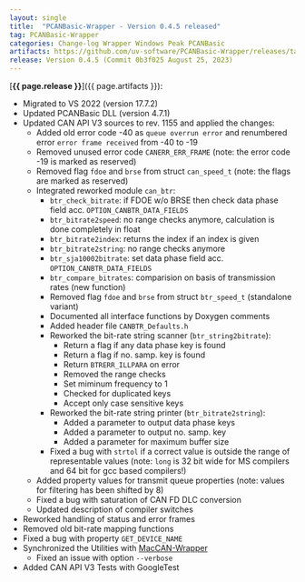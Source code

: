 ```yaml
---
layout: single
title:  "PCANBasic-Wrapper - Version 0.4.5 released"
tag: PCANBasic-Wrapper
categories: Change-log Wrapper Windows Peak PCANBasic
artifacts: https://github.com/uv-software/PCANBasic-Wrapper/releases/tag/v0.4.5
release: Version 0.4.5 (Commit 0b3f025 August 25, 2023)
---
```

[**{{ page.release }}**]({{ page.artifacts }}):

- Migrated to VS 2022 (version 17.7.2)
- Updated PCANBasic DLL (version 4.7.1)
- Updated CAN API V3 sources to rev. 1155 and applied the changes:
  - Added old error code -40 as `queue overrun error` and renumbered error `error frame received` from -40 to -19
  - Removed unused error code `CANERR_ERR_FRAME` (note: the error code -19 is marked as reserved)
  - Removed flag `fdoe` and `brse` from struct `can_speed_t` (note: the flags are marked as reserved)
  - Integrated reworked module `can_btr`:
    - `btr_check_bitrate`: if FDOE w/o BRSE then check data phase field acc. `OPTION_CANBTR_DATA_FIELDS`
    - `btr_bitrate2speed`: no range checks anymore, calculation is done completely in float
    - `btr_bitrate2index`: returns the index if an index is given
    - `btr_bitrate2string`: no range checks anymore
    - `btr_sja10002bitrate`: set data phase field acc. `OPTION_CANBTR_DATA_FIELDS`
    - `btr_compare_bitrates`: comparision on basis of transmission rates (new function)
    - Removed flag `fdoe` and `brse` from struct `btr_speed_t` (standalone variant)
    - Documented all interface functions by Doxygen comments
    - Added header file `CANBTR_Defaults.h`
    - Reworked the bit-rate string scanner (`btr_string2bitrate`):
      - Return a flag if any data phase key is found
      - Return a flag if no. samp. key is found
      - Return `BTRERR_ILLPARA` on error
      - Removed the range checks
      - Set miminum frequency to 1
      - Checked for duplicated keys
      - Accept only case sensitive keys
    - Reworked the bit-rate string printer (`btr_bitrate2string`):
      - Added a parameter to output data phase keys
      - Added a parameter to output no. samp. key
      - Added a parameter for maximum buffer size
    - Fixed a bug with `strtol` if a correct value is outside the range of representable values (note: `long` is 32 bit wide for MS compilers and 64 bit for gcc based compilers!)
  - Added property values for transmit queue properties (note: values for filtering has been shifted by 8)
  - Fixed a bug with saturation of CAN FD DLC conversion
  - Updated description of compiler switches
- Reworked handling of status and error frames
- Removed old bit-rate mapping functions
- Fixed a bug with property `GET_DEVICE_NAME`
- Synchronized the Utilities with [MacCAN-Wrapper](https://github.com/mac-can/PCBUSB-Wrapper)
  - Fixed an issue with option `--verbose`
- Added CAN API V3 Tests with GoogleTest
